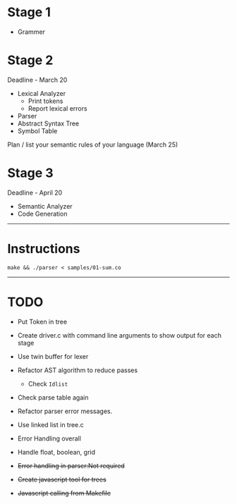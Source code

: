 Stage 1
========

- Grammer

Stage 2 
========
Deadline - March 20

- Lexical Analyzer
	- Print tokens
	- Report lexical errors
- Parser
- Abstract Syntax Tree
- Symbol Table

Plan / list your semantic rules of your language (March 25)

Stage 3 
========
Deadline - April 20

- Semantic Analyzer
- Code Generation

----

Instructions
=============

	make && ./parser < samples/01-sum.co

---

TODO
=====

- Put Token in tree
- Create driver.c with command line arguments to show output for each stage
- Use twin buffer for lexer
- Refactor AST algorithm to reduce passes
	- Check `Idlist`
- Check parse table again
- Refactor parser error messages.
- Use linked list in tree.c
- Error Handling overall
- Handle float, boolean, grid

- ~~Error handling in parser:Not required~~
- ~~Create javascript tool for trees~~
- ~~Javascript calling from Makefile~~